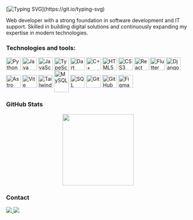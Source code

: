 [![Typing SVG](https://readme-typing-svg.herokuapp.com?font=Poppins&pause=1000&color=F3F3F3&width=435&lines=Hello!+I'm+Jorge+Contreras+Delgado.;Software+Developer.;Web+Designer.;Systems+engineer.;Freelancer.)](https://git.io/typing-svg)

Web developer with a strong foundation in software development and IT support. Skilled in building digital solutions and continuously expanding my expertise in modern technologies.

### Technologies and tools:

<div style="display: inline-block">
  <img align="center" alt="Python" height="35" width="40" src="https://cdn.jsdelivr.net/gh/devicons/devicon/icons/python/python-original.svg">
  <img align="center" alt="Java" height="35" width="40" src="https://cdn.jsdelivr.net/gh/devicons/devicon/icons/java/java-original.svg">
  <img align="center" alt="JavaScript" height="35" width="40" src="https://cdn.jsdelivr.net/gh/devicons/devicon/icons/javascript/javascript-plain.svg">
  <img align="center" alt="TypeScript" height="35" width="40" src="https://cdn.jsdelivr.net/gh/devicons/devicon/icons/typescript/typescript-original.svg">
  <img align="center" alt="Dart" height="35" width="40" src="https://cdn.jsdelivr.net/gh/devicons/devicon/icons/dart/dart-original.svg">
  <img align="center" alt="C++" height="35" width="40" src="https://cdn.jsdelivr.net/gh/devicons/devicon/icons/cplusplus/cplusplus-original.svg">
  <img align="center" alt="HTML5" height="35" width="40" src="https://cdn.jsdelivr.net/gh/devicons/devicon/icons/html5/html5-original.svg">
  <img align="center" alt="CSS3" height="35" width="40" src="https://cdn.jsdelivr.net/gh/devicons/devicon/icons/css3/css3-original.svg">
  
  <img align="center" alt="React" height="35" width="40" src="https://cdn.jsdelivr.net/gh/devicons/devicon/icons/react/react-original.svg">
  <img align="center" alt="Flutter" height="35" width="40" src="https://cdn.jsdelivr.net/gh/devicons/devicon/icons/flutter/flutter-original.svg">
  <img align="center" alt="Django" height="35" width="40" src="https://cdn.jsdelivr.net/gh/devicons/devicon/icons/django/django-plain.svg">
  <img align="center" alt="Astro" height="35" width="40" src="https://astro.build/assets/press/astro-icon-light.svg">
  <img align="center" alt="Vite" height="35" width="40" src="https://vitejs.dev/logo.svg">
  <img align="center" alt="TailwindCSS" height="35" width="40" src="https://upload.wikimedia.org/wikipedia/commons/d/d5/Tailwind_CSS_Logo.svg">
  
  <img align="center" alt="MySQL" height="60" width="40" src="https://cdn.jsdelivr.net/gh/devicons/devicon/icons/mysql/mysql-original-wordmark.svg">
  <img align="center" alt="SQL Server" height="35" width="40" src="https://cdn.jsdelivr.net/gh/devicons/devicon/icons/microsoftsqlserver/microsoftsqlserver-plain.svg">
  
  <img align="center" alt="Git" height="35" width="40" src="https://cdn.jsdelivr.net/gh/devicons/devicon/icons/git/git-original.svg">
  <img align="center" alt="GitHub" height="35" width="40" src="https://cdn.jsdelivr.net/gh/devicons/devicon/icons/github/github-original.svg">
  <img align="center" alt="Figma" height="35" width="40" src="https://cdn.jsdelivr.net/gh/devicons/devicon/icons/figma/figma-original.svg">
</div>

### GitHub Stats

<div align="center">
  <a href="https://github.com/jorgitooCoDe">
    <img height="195px" src="https://github-readme-stats.vercel.app/api/top-langs/?username=jorgitooCoDe&layout=compact&hide=java,python,c%2B%2B,sql&theme=one_dark_pro"/>
  </a>
</div>



### Contact  

<div>  
  <a href="https://www.linkedin.com/in/jorgito-contreras" target="_blank">  
    <img src="https://img.shields.io/badge/-LinkedIn-%230077B5?style=for-the-badge&logo=linkedin&logoColor=white">  
  </a>  
  <a href="mailto:jorgito.soh@gmail.com">  
    <img src="https://img.shields.io/badge/-Gmail-%D14836?style=for-the-badge&logo=gmail&logoColor=white">  
  </a>  
</div>

